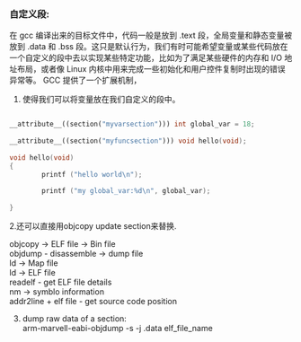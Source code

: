 
### 自定义段:  
在 gcc 编译出来的目标文件中，代码一般是放到 .text 段，全局变量和静态变量被放到 .data 和 .bss 段。这只是默认行为，我们有时可能希望变量或某些代码放在一个自定义的段中去以实现某些特定功能，比如为了满足某些硬件的内存和 I/O 地址布局，或者像 Linux 内核中用来完成一些初始化和用户控件复制时出现的错误异常等。
GCC 提供了一个扩展机制，
1. 使得我们可以将变量放在我们自定义的段中。
```cpp

__attribute__((section("myvarsection"))) int global_var = 18;
 
__attribute__((section("myfuncsection"))) void hello(void);
 
void hello(void)
{
        printf ("hello world\n");
 
        printf ("my global_var:%d\n", global_var);
 
}
```
2.还可以直接用objcopy update section来替换.  

objcopy -> ELF file -> Bin file    
objdump - disassemble -> dump file   
ld -> Map file   
ld -> ELF file  
readelf - get ELF file details  
nm -> symblo information  
addr2line + elf file - get source code position   


3. dump raw data of a section:  
arm-marvell-eabi-objdump -s -j .data elf_file_name
